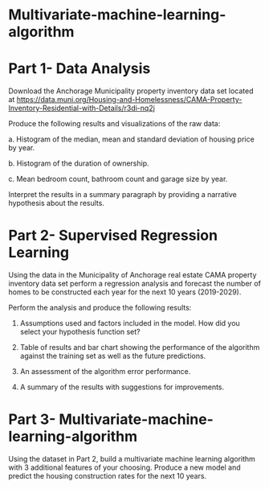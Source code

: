 # Multivariate-machine-learning-algorithm



# Part 1- Data Analysis

Download the Anchorage Municipality property inventory data set located at https://data.muni.org/Housing-and-Homelessness/CAMA-Property-Inventory-Residential-with-Details/r3di-nq2j

Produce the following results and visualizations of the raw data:

a. Histogram of the median, mean and standard deviation of housing price by year.

b. Histogram of the duration of ownership.

c. Mean bedroom count, bathroom count and garage size by year.

Interpret the results in a summary paragraph by providing a narrative hypothesis about the results.

# Part 2- Supervised Regression Learning
Using the data in the Municipality of Anchorage real estate CAMA property inventory data set perform a regression analysis and forecast the number of homes to be constructed each year for the next 10 years (2019-2029).

Perform the analysis and produce the following results:

1. Assumptions used and factors included in the model. How did you select your hypothesis function set?

2. Table of results and bar chart showing the performance of the algorithm against the training set as well as the future predictions.

3. An assessment of the algorithm error performance.

4. A summary of the results with suggestions for  improvements.

# Part 3-  Multivariate-machine-learning-algorithm
Using the dataset in Part 2, build a multivariate machine learning algorithm with 3 additional features of your choosing. Produce a new model and predict the housing construction rates for the next 10 years.
